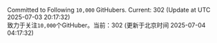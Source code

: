 Committed to Following `10,000` GitHubers. Current: <!-- FOLLOWING_COUNT -->302<!-- FOLLOWING_COUNT --> (Update at UTC <!-- LAST_UPDATED -->2025-07-03 20:17:32<!-- LAST_UPDATED -->)<br>
致力于关注`10,000`个GitHuber。当前：<!-- FOLLOWING_COUNT -->302<!-- FOLLOWING_COUNT --> (更新于北京时间 <!-- LAST_UPDATED_CST -->2025-07-04 04:17:32<!-- LAST_UPDATED_CST -->)
